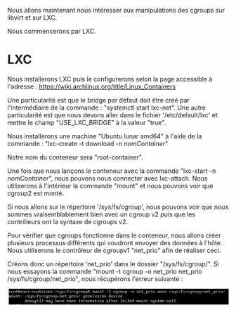 Nous allons maintenant nous intéresser aux manipulations des cgroups sur libvirt et sur LXC.

Nous commencerons par LXC.

# LXC

Nous installerons LXC puis le configurerons selon la page accessible à l'adresse : https://wiki.archlinux.org/title/Linux_Containers

Une particularité est que le bridge par défaut doit être créé par l'intermédiaire de la commande : "systemctl start lxc-net".
Une autre particularité est que nous devons aller dans le fichier '/etc/default/lxc' et mettre le champ "USE_LXC_BRIDGE" à la valeur "true".

Nous installerons une machine "Ubuntu lunar amd64" à l'aide de la commande : "lxc-create -t download -n _nomContainer_"

Notre nom du conteneur sera "root-container".

Une fois que nous lançons le conteneur avec la commande "lxc-start -n _nomContainer_", nous pouvons nous connecter avec lxc-attach.
Nous utiliserons à l'intérieur la commande "mount" et nous pouvons voir que cgroup2 est monté.

Si nous allons sur le répertoire '/sys/fs/cgroup', nous pouvons voir que nous sommes vraisemblablement bien avec un cgroup v2 puis que les contrôleurs ont la syntaxe de cgroups v2.

Pour vérifier que cgroups fonctionne dans le conteneur, nous allons créer plusieurs processus différents qui voudront envoyer des données à l'hôte.
Nous utiliserons le contrôleur de cgroupv1 "net_prio" afin de réaliser ceci.

Créons donc un répertoire 'net_prio' dans le dossier "/sys/fs/cgroup/".
Si nous essayons la commande "mount -t cgroup -o net_prio net_prio /sys/fs/cgroup/net_prio", nous récupérons l'erreur suivante :

![Erreur récupérée lors de la tentative de mount](./ErreurNetPrio.PNG)


